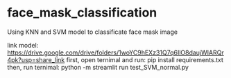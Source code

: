 # face_mask_classification
Using KNN and SVM model to classificate face mask image


link model: https://drive.google.com/drive/folders/1woYC9hEXz31Q7q6IlO8daujWIARQr4pk?usp=share_link
first, open ternimal and run: pip install requirements.txt
then, run ternimal: python -m streamlit run test_SVM_normal.py

